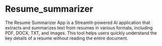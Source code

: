 # Resume_summarizer
The Resume Summarizer App is a Streamlit-powered AI application that extracts and summarizes text from resumes in various formats, including PDF, DOCX, TXT, and images. This tool helps users quickly understand the key details of a resume without reading the entire document.
